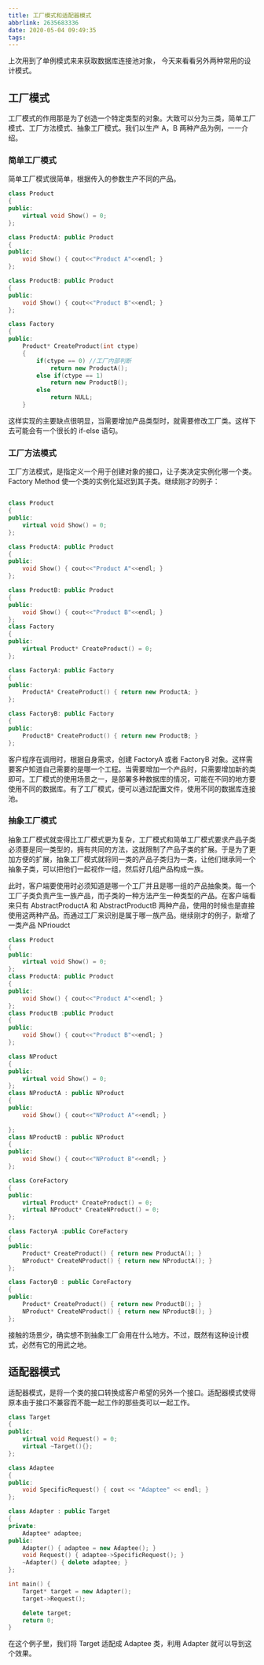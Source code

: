 ```yaml
---
title: 工厂模式和适配器模式
abbrlink: 2635683336
date: 2020-05-04 09:49:35
tags:
---
```

上次用到了单例模式来来获取数据库连接池对象， 今天来看看另外两种常用的设计模式。
<!--more-->

## 工厂模式
工厂模式的作用那是为了创造一个特定类型的对象。大致可以分为三类，简单工厂模式、工厂方法模式、抽象工厂模式。我们以生产 A，B 两种产品为例，一一介绍。

### 简单工厂模式
简单工厂模式很简单，根据传入的参数生产不同的产品。
```c++
class Product
{  
public:  
    virtual void Show() = 0;
};  

class ProductA: public Product  
{  
public:  
    void Show() { cout<<"Product A"<<endl; }  
};  

class ProductB: public Product  
{  
public:  
    void Show() { cout<<"Product B"<<endl; }  
};  

class Factory  
{  
public:   
    Product* CreateProduct(int ctype)  
    {  
        if(ctype == 0) //工厂内部判断  
            return new ProductA(); 
        else if(ctype == 1)  
            return new ProductB(); 
        else  
            return NULL;  
    }  
```
这样实现的主要缺点很明显，当需要增加产品类型时，就需要修改工厂类。这样下去可能会有一个很长的 if-else 语句。

### 工厂方法模式
工厂方法模式，是指定义一个用于创建对象的接口，让子类决定实例化哪一个类。Factory Method 使一个类的实例化延迟到其子类。继续刚才的例子：
```c++

class Product  
{  
public:  
    virtual void Show() = 0;
};  

class ProductA: public Product  
{  
public:  
    void Show() { cout<<"Product A"<<endl; }  
};  

class ProductB: public Product  
{  
public:  
    void Show() { cout<<"Product B"<<endl; }  
};  
class Factory  
{  
public:  
    virtual Product* CreateProduct() = 0;
};  

class FactoryA: public Factory  
{  
public:  
    ProductA* CreateProduct() { return new ProductA; }  
};  

class FactoryB: public Factory  
{  
public:  
    ProductB* CreateProduct() { return new ProductB; }  
}; 

```
客户程序在调用时，根据自身需求，创建 FactoryA 或者 FactoryB 对象。这样需要客户知道自己需要的是哪一个工程。当需要增加一个产品时，只需要增加新的类即可。工厂模式的使用场景之一，是部署多种数据库的情况，可能在不同的地方要使用不同的数据库。有了工厂模式，便可以通过配置文件，使用不同的数据库连接池。

### 抽象工厂模式
抽象工厂模式就变得比工厂模式更为复杂，工厂模式和简单工厂模式要求产品子类必须要是同一类型的，拥有共同的方法，这就限制了产品子类的扩展。于是为了更加方便的扩展，抽象工厂模式就将同一类的产品子类归为一类，让他们继承同一个抽象子类，可以把他们一起视作一组，然后好几组产品构成一族。

此时，客户端要使用时必须知道是哪一个工厂并且是哪一组的产品抽象类。每一个工厂子类负责产生一族产品，而子类的一种方法产生一种类型的产品。在客户端看来只有 AbstractProductA 和 AbstractProductB 两种产品，使用的时候也是直接使用这两种产品。而通过工厂来识别是属于哪一族产品。继续刚才的例子，新增了一类产品 NPrioudct
```c++
class Product   
{  
public:  
    virtual void Show() = 0;
};  
class ProductA: public Product    
{  
public:  
    void Show() { cout<<"Product A"<<endl; }  
};  
class ProductB :public Product  
{  
public:  
    void Show() { cout<<"Product B"<<endl; }  
};  

class NProduct    
{  
public:  
    virtual void Show() = 0;
};  
class NProductA : public NProduct    
{  
public:  
    void Show() { cout<<"NProduct A"<<endl; }  
  
};  
class NProductB : public NProduct    
{  
public:  
    void Show() { cout<<"NProduct B"<<endl; }  
};  

class CoreFactory    
{  
public:  
    virtual Product* CreateProduct() = 0;
    virtual NProduct* CreateNProduct() = 0;
};  

class FactoryA :public CoreFactory  
{  
public:  
    Product* CreateProduct() { return new ProductA(); }  
    NProduct* CreateNProduct() { return new NProductA(); }  
};  

class FactoryB : public CoreFactory  
{  
public:  
    Product* CreateProduct() { return new ProductB(); }  
    NProduct* CreateNProduct() { return new NProductB(); }  
}; 

```
接触的场景少，确实想不到抽象工厂会用在什么地方。不过，既然有这种设计模式，必然有它的用武之地。


## 适配器模式
适配器模式，是将一个类的接口转换成客户希望的另外一个接口。适配器模式使得原本由于接口不兼容而不能一起工作的那些类可以一起工作。
```c++
class Target 
{
public:
    virtual void Request() = 0;
    virtual ~Target(){};
};

class Adaptee 
{ 
public:
    void SpecificRequest() { cout << "Adaptee" << endl; }
};

class Adapter : public Target 
{
private:
    Adaptee* adaptee;
public:
    Adapter() { adaptee = new Adaptee(); }
    void Request() { adaptee->SpecificRequest(); }  
    ~Adapter() { delete adaptee; }
};

int main() {
    Target* target = new Adapter();
    target->Request();

    delete target;
    return 0;
}
```
在这个例子里，我们将 Target 适配成 Adaptee 类，利用 Adapter 就可以导到这个效果。


